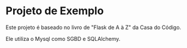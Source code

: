 # Projeto de Exemplo

Este projeto é baseado no livro de "Flask de A à Z" da Casa do Código.

Ele utiliza o Mysql como SGBD e SQLAlchemy.